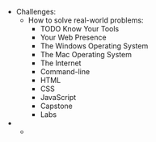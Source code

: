 - Challenges:
	- How to solve real-world problems:
		- TODO Know Your Tools
		- Your Web Presence
		- The Windows Operating System
		- The Mac Operating System
		- The Internet
		- Command-line
		- HTML
		- CSS
		- JavaScript
		- Capstone
		- Labs
-
	-